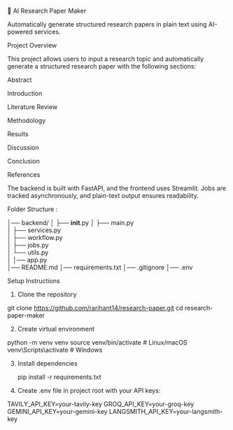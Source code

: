 📄 AI Research Paper Maker

Automatically generate structured research papers in plain text using AI-powered services.

Project Overview

This project allows users to input a research topic and automatically generate a structured research paper with the following sections:

Abstract

Introduction

Literature Review

Methodology

Results

Discussion

Conclusion

References

The backend is built with FastAPI, and the frontend uses Streamlit. Jobs are tracked asynchronously, and plain-text output ensures readability.

Folder Structure : 
  
│── backend/
│   ├── __init__.py
│   ├── main.py          
│   ├── services.py     
│   ├── workflow.py      
│   ├── jobs.py          
│   └── utils.py         
│
│── app.py           
│── README.md
│── requirements.txt
│── .gitignore
│── .env                 


Setup Instructions

1. Clone the repository

git clone https://github.com/rarihant14/research-paper.git
cd research-paper-maker


2. Create virtual environment

python -m venv venv
source venv/bin/activate       # Linux/macOS
venv\Scripts\activate          # Windows




3. Install dependencies

      pip install -r requirements.txt


4. Create .env file in project root with your API keys:
 
 TAVILY_API_KEY=your-tavily-key
 GROQ_API_KEY=your-groq-key
 GEMINI_API_KEY=your-gemini-key
 LANGSMITH_API_KEY=your-langsmith-key
